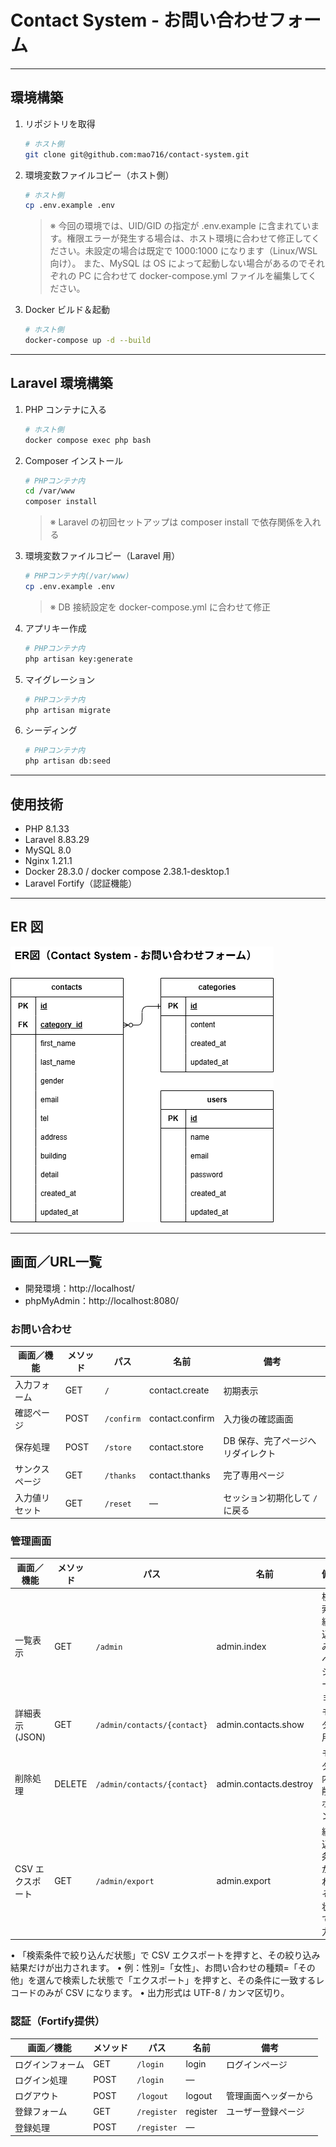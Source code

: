 # Contact System - お問い合わせフォーム

---

## 環境構築

1. リポジトリを取得

   ```bash
   # ホスト側
   git clone git@github.com:mao716/contact-system.git
   ```

2. 環境変数ファイルコピー（ホスト側）
   ```bash
   # ホスト側
   cp .env.example .env
   ```
   > ※ 今回の環境では、UID/GID の指定が .env.example に含まれています。権限エラーが発生する場合は、ホスト環境に合わせて修正してください。未設定の場合は既定で 1000:1000 になります（Linux/WSL 向け）。
   > また、MySQL は OS によって起動しない場合があるのでそれぞれの PC に合わせて docker-compose.yml ファイルを編集してください。

3. Docker ビルド＆起動

   ```bash
   # ホスト側
   docker-compose up -d --build
   ```

---

## Laravel 環境構築

1. PHP コンテナに入る

   ```bash
   # ホスト側
   docker compose exec php bash
   ```

2. Composer インストール

   ```bash
   # PHPコンテナ内
   cd /var/www
   composer install
   ```

   > ※ Laravel の初回セットアップは composer install で依存関係を入れる

3. 環境変数ファイルコピー（Laravel 用）
   ```bash
   # PHPコンテナ内(/var/www)
   cp .env.example .env
   ```
   > ※ DB 接続設定を docker-compose.yml に合わせて修正
4. アプリキー作成

   ```bash
   # PHPコンテナ内
   php artisan key:generate
   ```

5. マイグレーション

   ```bash
   # PHPコンテナ内
   php artisan migrate
   ```

6. シーディング
   ```bash
   # PHPコンテナ内
   php artisan db:seed
   ```

---

## 使用技術

- PHP 8.1.33
- Laravel 8.83.29
- MySQL 8.0
- Nginx 1.21.1
- Docker 28.3.0 / docker compose 2.38.1-desktop.1
- Laravel Fortify（認証機能）

---

## ER 図

![ER図](docs/er.png)

---

## 画面／URL一覧

- 開発環境：http://localhost/
- phpMyAdmin：http://localhost:8080/

### お問い合わせ
| 画面／機能       | メソッド | パス        | 名前             | 備考                              |
|------------------|----------|-------------|------------------|-----------------------------------|
| 入力フォーム     | GET      | `/`         | contact.create   | 初期表示                          |
| 確認ページ       | POST     | `/confirm`  | contact.confirm  | 入力後の確認画面                  |
| 保存処理         | POST     | `/store`    | contact.store    | DB 保存、完了ページへリダイレクト |
| サンクスページ   | GET      | `/thanks`   | contact.thanks   | 完了専用ページ                    |
| 入力値リセット   | GET      | `/reset`    | ―                | セッション初期化して `/` に戻る   |

### 管理画面
| 画面／機能       | メソッド | パス                        | 名前                   | 備考                              |
|------------------|----------|-----------------------------|------------------------|-----------------------------------|
| 一覧表示         | GET      | `/admin`                    | admin.index            | 検索・絞り込み・ページネーション |
| 詳細表示 (JSON)  | GET      | `/admin/contacts/{contact}` | admin.contacts.show    | モーダル用                     |
| 削除処理         | DELETE   | `/admin/contacts/{contact}` | admin.contacts.destroy | モーダル内の削除ボタン            |
| CSV エクスポート | GET      | `/admin/export`             | admin.export           | 絞り込み条件があればその状態で出力 |

 • 「検索条件で絞り込んだ状態」で CSV エクスポートを押すと、その絞り込み結果だけが出力されます。
 • 例：性別=「女性」、お問い合わせの種類=「その他」を選んで検索した状態で「エクスポート」を押すと、その条件に一致するレコードのみが CSV になります。
 • 出力形式は UTF-8 / カンマ区切り。

### 認証（Fortify提供）
| 画面／機能       | メソッド | パス        | 名前      | 備考                |
|------------------|----------|-------------|-----------|---------------------|
| ログインフォーム | GET      | `/login`    | login     | ログインページ       |
| ログイン処理     | POST     | `/login`    | ―         |                     |
| ログアウト       | POST     | `/logout`   | logout    | 管理画面ヘッダーから |
| 登録フォーム     | GET      | `/register` | register  | ユーザー登録ページ   |
| 登録処理         | POST     | `/register` | ―         |                     |
